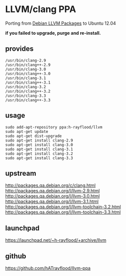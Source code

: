 LLVM/clang PPA
==============

Porting from [Debian LLVM Packages](http://qa.debian.org/developer.php?login=pkg-llvm-team@lists.alioth.debian.org) to Ubuntu 12.04

**if you failed to upgrade, purge and re-install.**

provides
--------
    /usr/bin/clang-2.9
    /usr/bin/clang++-2.9
    /usr/bin/clang-3.0
    /usr/bin/clang++-3.0
    /usr/bin/clang-3.1
    /usr/bin/clang++-3.1
    /usr/bin/clang-3.2
    /usr/bin/clang++-3.2
    /usr/bin/clang-3.3
    /usr/bin/clang++-3.3

usage
-----
    sudo add-apt-repository ppa:h-rayflood/llvm
    sudo apt-get update
    sudo apt-get dist-upgrade
    sudo apt-get install clang-2.9
    sudo apt-get install clang-3.0
    sudo apt-get install clang-3.1
    sudo apt-get install clang-3.2
    sudo apt-get install clang-3.3

upstream
--------
http://packages.qa.debian.org/c/clang.html  
http://packages.qa.debian.org/l/llvm-2.9.html  
http://packages.qa.debian.org/l/llvm-3.0.html  
http://packages.qa.debian.org/l/llvm-3.1.html  
http://packages.qa.debian.org/l/llvm-toolchain-3.2.html  
http://packages.qa.debian.org/l/llvm-toolchain-3.3.html  

launchpad
---------
https://launchpad.net/~h-rayflood/+archive/llvm

github
------
https://github.com/hATrayflood/llvm-ppa
